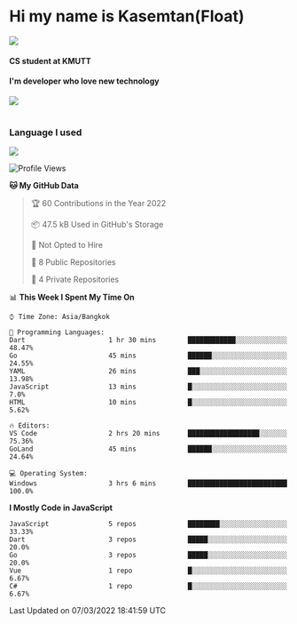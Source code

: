 # Hi my name is Kasemtan(Float)
![](https://64.media.tumblr.com/9c2a8f831efe8da556ffbf89cebb52c9/b86c1ab833a37e32-93/s1280x1920/d000dc22f75df64be2bc150f5fa69c4f6df6bb07.gifv)
#### CS student at KMUTT
#### I'm developer who love new technology
[![](https://github-readme-stats.vercel.app/api?username=FloatKasemtan&show_icons=true&theme=nightowl)]()
#
### Language I used
[![](https://github-readme-stats.vercel.app/api/top-langs/?username=FloatKasemtan&layout=compact&theme=nightowl)]()
<!--START_SECTION:waka-->
![Profile Views](http://img.shields.io/badge/Profile%20Views-0-blue)

**🐱 My GitHub Data** 

> 🏆 60 Contributions in the Year 2022
 > 
> 📦 47.5 kB Used in GitHub's Storage 
 > 
> 🚫 Not Opted to Hire
 > 
> 📜 8 Public Repositories 
 > 
> 🔑 4 Private Repositories  
 > 
📊 **This Week I Spent My Time On** 

```text
⌚︎ Time Zone: Asia/Bangkok

💬 Programming Languages: 
Dart                     1 hr 30 mins        ████████████░░░░░░░░░░░░░   48.47% 
Go                       45 mins             ██████░░░░░░░░░░░░░░░░░░░   24.55% 
YAML                     26 mins             ███░░░░░░░░░░░░░░░░░░░░░░   13.98% 
JavaScript               13 mins             █░░░░░░░░░░░░░░░░░░░░░░░░   7.0% 
HTML                     10 mins             █░░░░░░░░░░░░░░░░░░░░░░░░   5.62%

🔥 Editors: 
VS Code                  2 hrs 20 mins       ██████████████████░░░░░░░   75.36% 
GoLand                   45 mins             ██████░░░░░░░░░░░░░░░░░░░   24.64%

💻 Operating System: 
Windows                  3 hrs 6 mins        █████████████████████████   100.0%

```

**I Mostly Code in JavaScript** 

```text
JavaScript               5 repos             ████████░░░░░░░░░░░░░░░░░   33.33% 
Dart                     3 repos             █████░░░░░░░░░░░░░░░░░░░░   20.0% 
Go                       3 repos             █████░░░░░░░░░░░░░░░░░░░░   20.0% 
Vue                      1 repo              █░░░░░░░░░░░░░░░░░░░░░░░░   6.67% 
C#                       1 repo              █░░░░░░░░░░░░░░░░░░░░░░░░   6.67%

```



 Last Updated on 07/03/2022 18:41:59 UTC
<!--END_SECTION:waka-->
<!--
**FloatKasemtan/FloatKasemtan** is a ✨ _special_ ✨ repository because its `README.md` (this file) appears on your GitHub profile.

Here are some ideas to get you started:

- 🔭 I’m currently working on ...
- 🌱 I’m currently learning ...
- 👯 I’m looking to collaborate on ...
- 🤔 I’m looking for help with ...
- 💬 Ask me about ...
- 📫 How to reach me: ...
- 😄 Pronouns: ...
- ⚡ Fun fact: ...
-->
